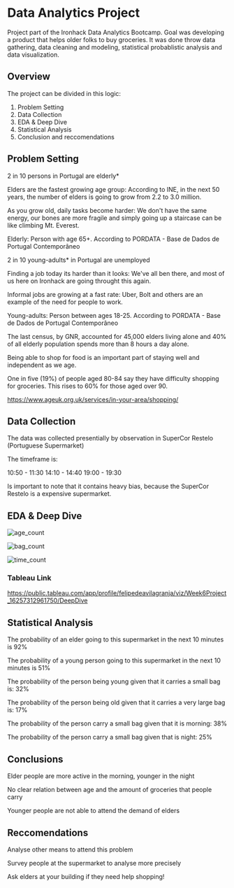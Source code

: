# Data Analytics Project
Project part of the Ironhack Data Analytics Bootcamp. Goal was developing a product that helps older folks to buy groceries. It was done throw data gathering, data cleaning and modeling, statistical probablistic analysis and data visualization.

## Overview

The project can be divided in this logic:

1. Problem Setting
2. Data Collection
3. EDA & Deep Dive
4. Statistical Analysis
5. Conclusion and reccomendations


## Problem Setting

2 in 10 persons in Portugal are elderly*

Elders are the fastest growing age group: According to INE, in the next 50 years, the number of elders is going to grow from 2.2 to 3.0 million.

As you grow old, daily tasks become harder: We don't have the same energy, our bones are more fragile and simply going up a staircase can be like climbing Mt. Everest.

Elderly: Person with age 65+. According to PORDATA - Base de Dados de Portugal Contemporâneo

2 in 10 young-adults* in Portugal are unemployed

Finding a job today its harder than it looks: We've all ben there, and most of us here on Ironhack are going throught this again.

Informal jobs are growing at a fast rate: Uber, Bolt and others are an example of the need for people to work.

Young-adults: Person between ages 18-25. According to PORDATA - Base de Dados de Portugal Contemporâneo

The last census, by GNR, accounted for 45,000 elders living alone and 40% of all elderly population spends more than 8 hours a day alone.

Being able to shop for food is an important part of staying well and independent as we age.

One in five (19%) of people aged 80-84 say they have difficulty shopping for groceries. This rises to 60% for those aged over 90.

https://www.ageuk.org.uk/services/in-your-area/shopping/

## Data Collection

The data was collected presentially by observation in SuperCor Restelo (Portuguese Supermarket)

The timeframe is:

10:50 - 11:30
14:10 - 14:40
19:00 - 19:30

Is important to note that it contains heavy bias, because the SuperCor Restelo is a expensive supermarket.

## EDA & Deep Dive

![age_count](https://user-images.githubusercontent.com/83870535/128222073-55604ac5-cf41-430d-ab8e-861dd2317805.png)

![bag_count](https://user-images.githubusercontent.com/83870535/128222100-f3f4417f-d4aa-497b-aad3-eebbd027d5dd.png)

![time_count](https://user-images.githubusercontent.com/83870535/128222334-3821767a-e749-4631-9e70-b6e9df68d1a0.png)


### Tableau Link

https://public.tableau.com/app/profile/felipedeavilagranja/viz/Week6Project_16257312961750/DeepDive

## Statistical Analysis

The probability of an elder going to this supermarket in the next 10 minutes is 92%

The probability of a young person going to this supermarket in the next 10 minutes is 51%

The probability of the person being young given that it carries a small bag is: 32%

The probability of the person being old given that it carries a very large bag is: 17%

The probability of the person carry a small bag given that it is morning: 38%

The probability of the person carry a small bag given that is night: 25%

## Conclusions

Elder people are more active in the morning, younger in the night

No clear relation between age and the amount of groceries that people carry

Younger people are not able to attend the demand of elders

## Reccomendations

Analyse other means to attend this problem

Survey people at the supermarket to analyse more precisely

Ask elders at your building if they need help shopping!




